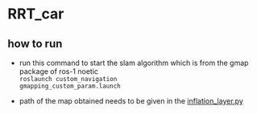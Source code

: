 # RRT_car



## how to run

- run this command to start the slam algorithm which is from the gmap package of ros-1 noetic <br>
<code>roslaunch custom_navigation gmapping_custom_param.launch</code>

- path of the map obtained needs to be given in the [inflation_layer.py](https://github.com/Adityakumar2004/RRT_car/blob/main/custom_navigation/src/scripts/inflation_layer.py)
